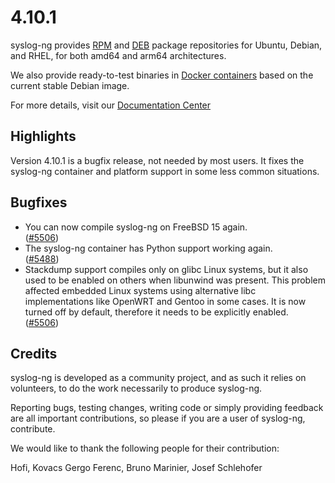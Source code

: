 4.10.1
======

syslog-ng provides [RPM](https://github.com/syslog-ng/syslog-ng#rhel) and [DEB](https://github.com/syslog-ng/syslog-ng#debianubuntu) package repositories for Ubuntu, Debian, and RHEL, for both amd64 and arm64 architectures.

We also provide ready-to-test binaries in [Docker containers](https://hub.docker.com/r/balabit/syslog-ng/tags) based on the current stable Debian image.

For more details, visit our [Documentation Center](https://syslog-ng.github.io/)

## Highlights

Version 4.10.1 is a bugfix release, not needed by most users. It fixes the syslog-ng container and platform support in some less common situations.

## Bugfixes

- You can now compile syslog-ng on FreeBSD 15 again.\
  ([#5506](https://github.com/syslog-ng/syslog-ng/pull/5506))
- The syslog-ng container has Python support working again.\
  ([#5488](https://github.com/syslog-ng/syslog-ng/pull/5488))
- Stackdump support compiles only on glibc Linux systems, but 	it also used to be enabled on others when libunwind was present. 	This problem affected embedded Linux systems using alternative libc 	implementations like OpenWRT and Gentoo in some cases. It is now 	turned off by default, therefore it needs to be explicitly enabled.\
  ([#5506](https://github.com/syslog-ng/syslog-ng/pull/5506))

## Credits

syslog-ng is developed as a community project, and as such it relies
on volunteers, to do the work necessarily to produce syslog-ng.

Reporting bugs, testing changes, writing code or simply providing
feedback are all important contributions, so please if you are a user
of syslog-ng, contribute.

We would like to thank the following people for their contribution:

Hofi, Kovacs Gergo Ferenc, Bruno Marinier, Josef Schlehofer
